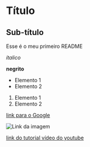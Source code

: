 # Título

## Sub-título

Esse é o meu primeiro README

*ítalico*

**negrito**

- Elemento 1
- Elemento 2

1) Elemento 1
2) Elemento 2

[link para o Google](https://www.google.com.br)

![Link da imagem](https://encrypted-tbn0.gstatic.com/images?q=tbn:ANd9GcQPzcoIAL0cRWZ3IM5F79bnMYpeHAlZPXMRjMesLZgT7g&s)

[link do tutorial vídeo do youtube](https://www.youtube.com/watch?v=-M4pMd2yQOM&ab_channel=LucianoGalv%C3%A3oFilho)
